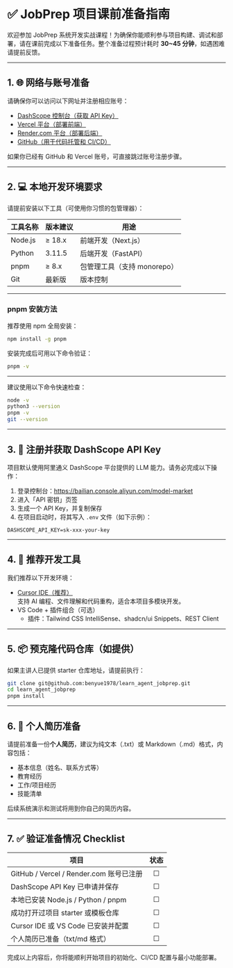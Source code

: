 # ✅ JobPrep 项目课前准备指南

欢迎参加 JobPrep 系统开发实战课程！为确保你能顺利参与项目构建、调试和部署，请在课前完成以下准备任务。整个准备过程预计耗时 **30~45 分钟**，如遇困难请提前反馈。

---

## 1. 🌐 网络与账号准备

请确保你可以访问以下网址并注册相应账号：

- [DashScope 控制台（获取 API Key）](https://bailian.console.aliyun.com/model-market)
- [Vercel 平台（部署前端）](https://vercel.com)
- [Render.com 平台（部署后端）](https://render.com)
- [GitHub（用于代码托管和 CI/CD）](https://github.com)

如果你已经有 GitHub 和 Vercel 账号，可直接跳过账号注册步骤。

---

## 2. 💻 本地开发环境要求

请提前安装以下工具（可使用你习惯的包管理器）：

| 工具名称 | 版本建议 | 用途 |
|----------|----------|------|
| Node.js  | ≥ 18.x   | 前端开发（Next.js） |
| Python   | 3.11.5   | 后端开发（FastAPI） |
| pnpm     | ≥ 8.x    | 包管理工具（支持 monorepo） |
| Git      | 最新版    | 版本控制 |

---

### pnpm 安装方法

推荐使用 npm 全局安装：

```bash
npm install -g pnpm
```

安装完成后可用以下命令验证：

```bash
pnpm -v
```

---

建议使用以下命令快速检查：

```bash
node -v
python3 --version
pnpm -v
git --version
```

---

## 3. 🧠 注册并获取 DashScope API Key

项目默认使用阿里通义 DashScope 平台提供的 LLM 能力。请务必完成以下操作：

1. 登录控制台：<https://bailian.console.aliyun.com/model-market>
2. 进入「API 密钥」页签
3. 生成一个 API Key，并复制保存
4. 在项目启动时，将其写入 `.env` 文件（如下示例）：

```env
DASHSCOPE_API_KEY=sk-xxx-your-key
```

---

## 4. 🧰 推荐开发工具

我们推荐以下开发环境：

- [Cursor IDE（推荐）](https://www.cursor.com)  
  支持 AI 编程、文件理解和代码重构，适合本项目多模块开发。
- VS Code + 插件组合（可选）
  - 插件：Tailwind CSS IntelliSense、shadcn/ui Snippets、REST Client

---

## 5. 📦 预克隆代码仓库（如提供）

如果主讲人已提供 starter 仓库地址，请提前执行：

```bash
git clone git@github.com:benyue1978/learn_agent_jobprep.git
cd learn_agent_jobprep
pnpm install
```

---

## 6. 📝 个人简历准备

请提前准备一份**个人简历**，建议为纯文本（.txt）或 Markdown（.md）格式，内容包括：

- 基本信息（姓名、联系方式等）
- 教育经历
- 工作/项目经历
- 技能清单

后续系统演示和测试将用到你自己的简历内容。

---

## 7. ✅ 验证准备情况 Checklist

| 项目 | 状态 |
|-------------------------------|:---:|
| GitHub / Vercel / Render.com 账号已注册 | ☐ |
| DashScope API Key 已申请并保存      | ☐ |
| 本地已安装 Node.js / Python / pnpm | ☐ |
| 成功打开过项目 starter 或模板仓库   | ☐ |
| Cursor IDE 或 VS Code 已安装并配置  | ☐ |
| 个人简历已准备（txt/md 格式）         | ☐ |

完成以上内容后，你将能顺利开始项目的初始化、CI/CD 配置与最小功能部署。
